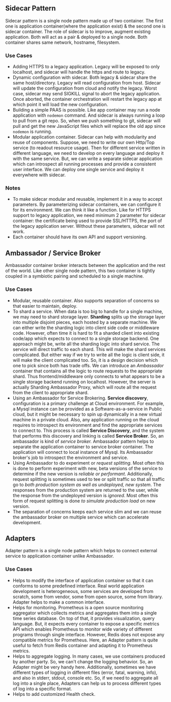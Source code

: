 ## Sidecar Pattern

Sidecar pattern is a single node pattern made up of two container. The first one is application container(where the application exist) & the second one is sidecar container. The role of sidecar is to improve, augment existing application. Both will act as a pair & deployed to a single node. Both container shares same network, hostname, filesystem.

### Use Cases

- Adding HTTPS to a legacy application. Legacy will be exposed to only localhost, and sidecar will handle the https and route to legacy.
- Dynamic configuration with sidecar. Both legacy & sidecar share the same host/directory. Legacy will read configuration from host. Sidecar will update the configuration from cloud and notify the legacy. Worst case, sidecar may send SIGKILL signal to abort the legacy application. Once aborted, the container orchestration will restart the legacy app at which point it will load the new configuration.
- Building a simple PAAS is possible. Like app container may run a node application with `nodemon` command. And sidecar is always running a loop to pull from a git repo. So, when we push something to git, sidecar will pull and get the new JavaScript files which will replace the old app since `nodemon` is running.
- Modular application container. Sidecar can help with modularity and reuse of components. Suppose, we need to write our own Http/Top service (to readout resource usage). Then for different service written in different language, we need to develop on every language and deploy it with the same service. But, we can write a separate sidecar application which can introspect all running processes and provide a consistent user interface. We can deploy one single service and deploy it everywhere with sidecar.

### Notes

- To make sidecar modular and reusable, implement it in a way to accept parameters. By parameterizing sidecar containers, we can configure it for its environment. We can think it like a function. Like for HTTPS support to legacy application, we need minimum 2 parameter for sidecar container: the certificate being used to provide SSL/HTTPS, the port of the legacy application server. Without these parameters, sidecar will not work.
- Each container should have its own API and support versioning.



## Ambassador / Service Broker

 Ambassador container broker interacts between the application and the rest of the world. Like other single node pattern, this two container  is tightly coupled in a symbiotic pairing and scheduled to a single machine. 

### Use Cases

- Modular, reusable container. Also supports separation of concerns so that easier to maintain, deploy.
- To shard a service. When data is too big to handle for a single machine, we may need to shard storage layer. **Sharding** splits up the storage layer into multiple disjoint pieces, each hosted by a separate machine. We can either write the sharding logic into client side code or middleware code. However, often time it is hard to fit a sharded client into existing code/app which expects to connect to a single storage backend. One approach might be, write all the sharding logic into shard service. The service will direct traffic to each shard. This will make the shard services complicated. But either way if we try to write all the logic is client side, it will make the client complicated too. So, it is a design decision which one to pick since both has trade offs.  We can introduce an *Ambassador* container that contains all the logic to route requests to the appropriate shard. Thus frontend/middleware only connects to what appears to be a single storage backend running on localhost. However, the server is actually Sharding Ambassador Proxy, which will route all the request  from the client to appropriate shard. 
- Using an Ambassador for Service Brokering. **Service discovery**, configuration is a primary challenge at Cloud environment. For example, a Mysql instance can be provided as a Software-as-a-service in Public cloud, but it might be necessary to spin up dynamically in a new virtual machine in a private cloud. Also, any application running on the cloud requires to introspect its environment and find the appropriate services to connect to. This process is called **Service Discovery**, and the system that performs this discovery and linking is called **Service Broker**. So, an ambassador is kind of *service broker.* Ambassador pattern helps to separate the application container to service broker container. The application will connect to local instance of Mysql. Its Ambassador broker's job to introspect the environment and service.
- Using Ambassador to do experiment or *request splitting*. Most often this is done to perform experiment with new, beta versions of the service to determine if the new version is *reliable or performant*. Additionally, request splitting is sometimes used to tee or split traffic so that all traffic go to *both production system as well as undeployed, new system*. The responses from the production system are returned to the user, while the response from the undeployed version is *ignored*. Most often this form of request splitting is done *to simulate production load* on new version. 
- The separation of concerns keeps each service slim and we can reuse the ambassador broker on multiple service which can accelerate development. 

## Adapters

Adapter pattern is a single node pattern which helps to connect external service to application container unlike Ambassador. 

### Use Cases

- Helps to modify the interface of application container so that it can conforms to some predefined interface. Real world application development is heterogeneous, some services are developed from scratch, some from vendor, some from open source, some from library. Adapter helps to make a common interface.
- Helps for monitoring. Prometheus is a open source monitoring aggregator which collects metrics and aggregates them into a single time series database. On top of that, it provides visualization, query language. But, it expects every container to expose a specific metrics API which enables Prometheus to monitor wide variety of different programs through single interface. However, Redis does not expose any compatible metrics for Prometheus. Here, an Adapter pattern is quite useful to fetch from Redis container and adapting it to Prometheus metrics.
- Helps to aggregate logging. In many cases, we use containers produced by another party. So, we can't change the logging behavior. So, an Adapter might be very handy here. Additionally, sometimes we have different types of logging in different files (error, fatal, warning, info), and also in stderr, stdout, console etc. So, if we need to aggregate all log into a single place, Adapters can help us to process different types of log into a specific format.
- Helps to add customized Health check. 